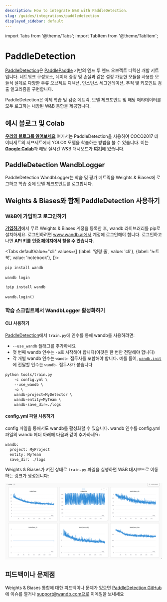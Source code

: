 ```yaml
---
description: How to integrate W&B with PaddleDetection.
slug: /guides/integrations/paddledetection
displayed_sidebar: default
---
```

import Tabs from '@theme/Tabs';
import TabItem from '@theme/TabItem';

# PaddleDetection

[PaddleDetection](https://github.com/PaddlePaddle/PaddleDetection)은 [PaddlePaddle](https://github.com/PaddlePaddle/Paddle) 기반의 엔드 투 엔드 오브젝트 디텍션 개발 키트입니다. 네트워크 구성요소, 데이터 증강 및 손실과 같은 설정 가능한 모듈을 사용한 모듈식 설계로 다양한 주류 오브젝트 디텍션, 인스턴스 세그멘테이션, 추적 및 키포인트 검출 알고리즘을 구현합니다.

PaddleDetection은 이제 학습 및 검증 메트릭, 모델 체크포인트 및 해당 메타데이터를 모두 로그하는 내장된 W&B 통합을 제공합니다.

## 예시 블로그 및 Colab

[**우리의 블로그를 읽어보세요**](https://wandb.ai/manan-goel/PaddleDetectionYOLOX/reports/Object-Detection-with-PaddleDetection-and-W-B--VmlldzoyMDU4MjY0) 여기서는 PaddleDetection을 사용하여 COCO2017 데이터세트의 서브세트에서 YOLOX 모델을 학습하는 방법을 볼 수 있습니다. 이는 [**Google Colab**](https://colab.research.google.com/drive/1ywdzcZKPmynih1GuGyCWB4Brf5Jj7xRY?usp=sharing)과 해당 실시간 W&B 대시보드가 [**여기**](https://wandb.ai/manan-goel/PaddleDetectionYOLOX/runs/2ry6i2x9?workspace=)에 있습니다.

## PaddleDetection WandbLogger

PaddleDetection WandbLogger는 학습 및 평가 메트릭을 Weights & Biases에 로그하고 학습 중에 모델 체크포인트를 로그합니다.

## Weights & Biases와 함께 PaddleDetection 사용하기

### W&B에 가입하고 로그인하기

[**가입하기**](https://wandb.ai/site)에서 무료 Weights & Biases 계정을 등록한 후, wandb 라이브러리를 pip로 설치하세요. 로그인하려면 www.wandb.ai에서 계정에 로그인해야 합니다. 로그인하고 나면 **API 키를** [**인증 페이지**](https://wandb.ai/authorize)**에서 찾을 수 있습니다.**

<Tabs
  defaultValue="cli"
  values={[
    {label: '명령 줄', value: 'cli'},
    {label: '노트북', value: 'notebook'},
  ]}>
  <TabItem value="cli">

```shell
pip install wandb

wandb login
```
  </TabItem>
  <TabItem value="notebook">

```notebook
!pip install wandb

wandb.login()
```
  </TabItem>
</Tabs>

### 학습 스크립트에서 WandbLogger 활성화하기

#### CLI 사용하기

[PaddleDetection](https://github.com/PaddlePaddle/PaddleDetection/)에서 `train.py`에 인수를 통해 wandb를 사용하려면:

* `--use_wandb` 플래그를 추가하세요
* 첫 번째 wandb 인수는 `-o`로 시작해야 합니다(이것은 한 번만 전달해야 합니다)
* 각 개별 wandb 인수는 `wandb-` 접두사를 포함해야 합니다. 예를 들어, [`wandb.init`](https://docs.wandb.ai/ref/python/init)에 전달할 인수는 `wandb-` 접두사가 붙습니다

```shell
python tools/train.py 
    -c config.yml \ 
    --use_wandb \
    -o \ 
    wandb-project=MyDetector \
    wandb-entity=MyTeam \
    wandb-save_dir=./logs
```

#### config.yml 파일 사용하기

config 파일을 통해서도 wandb를 활성화할 수 있습니다. wandb 인수를 config.yml 파일의 wandb 헤더 아래에 다음과 같이 추가하세요:

```
wandb:
  project: MyProject
  entity: MyTeam
  save_dir: ./logs
```

Weights & Biases가 켜진 상태로 `train.py` 파일을 실행하면 W&B 대시보드로 이동하는 링크가 생성됩니다:

![Weights & Biases 대시보드](/images/integrations/paddledetection_wb_dashboard.png)

## 피드백이나 문제점

Weights & Biases 통합에 대한 피드백이나 문제가 있으면 [PaddleDetection GitHub](https://github.com/PaddlePaddle/PaddleDetection)에 이슈를 열거나 support@wandb.com으로 이메일을 보내세요